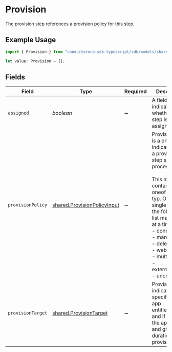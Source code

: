 # Provision

The provision step references a provision policy for this step.

## Example Usage

```typescript
import { Provision } from "conductorone-sdk-typescript/sdk/models/shared";

let value: Provision = {};
```

## Fields

| Field                                                                                                                                                                                                                                                                                               | Type                                                                                                                                                                                                                                                                                                | Required                                                                                                                                                                                                                                                                                            | Description                                                                                                                                                                                                                                                                                         |
| --------------------------------------------------------------------------------------------------------------------------------------------------------------------------------------------------------------------------------------------------------------------------------------------------- | --------------------------------------------------------------------------------------------------------------------------------------------------------------------------------------------------------------------------------------------------------------------------------------------------- | --------------------------------------------------------------------------------------------------------------------------------------------------------------------------------------------------------------------------------------------------------------------------------------------------- | --------------------------------------------------------------------------------------------------------------------------------------------------------------------------------------------------------------------------------------------------------------------------------------------------- |
| `assigned`                                                                                                                                                                                                                                                                                          | *boolean*                                                                                                                                                                                                                                                                                           | :heavy_minus_sign:                                                                                                                                                                                                                                                                                  | A field indicating whether this step is assigned.                                                                                                                                                                                                                                                   |
| `provisionPolicy`                                                                                                                                                                                                                                                                                   | [shared.ProvisionPolicyInput](../../../sdk/models/shared/provisionpolicyinput.md)                                                                                                                                                                                                                   | :heavy_minus_sign:                                                                                                                                                                                                                                                                                  | ProvisionPolicy is a oneOf that indicates how a provision step should be processed.<br/><br/>This message contains a oneof named typ. Only a single field of the following list may be set at a time:<br/>  - connector<br/>  - manual<br/>  - delegated<br/>  - webhook<br/>  - multiStep<br/>  - externalTicket<br/>  - unconfigured<br/> |
| `provisionTarget`                                                                                                                                                                                                                                                                                   | [shared.ProvisionTarget](../../../sdk/models/shared/provisiontarget.md)                                                                                                                                                                                                                             | :heavy_minus_sign:                                                                                                                                                                                                                                                                                  | ProvisionTarget indicates the specific app, app entitlement, and if known, the app user and grant duration of this provision step                                                                                                                                                                   |